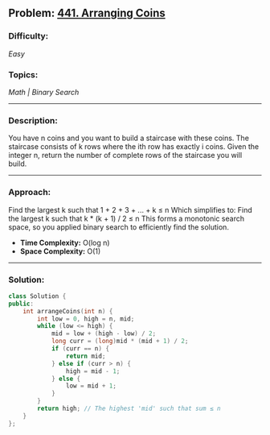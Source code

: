 ## Problem: [441. Arranging Coins](https://leetcode.com/problems/arranging-coins/)

### Difficulty:
*Easy*

### Topics:
*Math | Binary Search*

---

### Description:
You have n coins and you want to build a staircase with these coins. The staircase consists of k rows where the ith row has exactly i coins. Given the integer n, return the number of complete rows of the staircase you will build.

---

### Approach:
Find the largest k such that 1 + 2 + 3 + ... + k ≤ n
Which simplifies to: Find the largest k such that k * (k + 1) / 2 ≤ n
This forms a monotonic search space, so you applied binary search to efficiently find the solution.
- **Time Complexity:** O(log n)
- **Space Complexity:** O(1)

---

### Solution:
```cpp
class Solution {
public:
    int arrangeCoins(int n) {
        int low = 0, high = n, mid;
        while (low <= high) {
            mid = low + (high - low) / 2;
            long curr = (long)mid * (mid + 1) / 2;
            if (curr == n) {
                return mid;
            } else if (curr > n) {
                high = mid - 1;
            } else {
                low = mid + 1;
            }
        }
        return high; // The highest 'mid' such that sum ≤ n
    }
};
```

